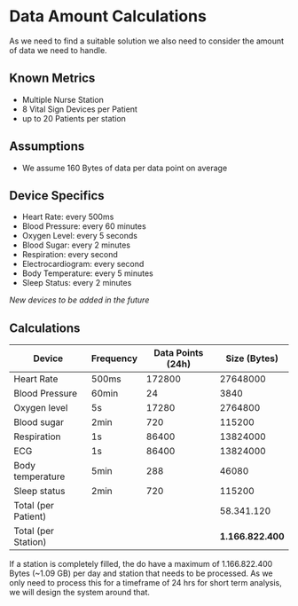 # Data Amount Calculations

As we need to find a suitable solution we also need to consider the amount of data we need to handle.  


## Known Metrics

- Multiple Nurse Station
- 8 Vital Sign Devices per Patient
- up to 20 Patients per station

## Assumptions

- We assume 160 Bytes of data per data point on average

## Device Specifics

- Heart Rate: every 500ms
- Blood Pressure: every 60 minutes
- Oxygen Level: every 5 seconds
- Blood Sugar: every 2 minutes
- Respiration: every second
- Electrocardiogram: every second
- Body Temperature: every 5 minutes
- Sleep Status: every 2 minutes

*New devices to be added in the future* 


## Calculations

| Device              	    | Frequency 	| Data Points (24h) 	 | Size (Bytes)  	     |
|--------------------------|-----------	|---------------------|---------------------|
| Heart Rate          	    | 500ms     	| 172800           	  | 27648000      	     |
| Blood Pressure      	    | 60min     	| 24               	  | 3840          	     |
| Oxygen level        	    | 5s        	| 17280            	  | 2764800       	     |
| Blood sugar         	    | 2min      	| 720              	  | 115200        	     |
| Respiration         	    | 1s        	| 86400            	  | 13824000      	     |
| ECG                 	    | 1s        	| 86400            	  | 13824000      	     |
| Body temperature    	    | 5min      	| 288              	  | 46080         	     |
| Sleep status        	    | 2min      	| 720              	  | 115200        	     |
| Total (per Patient) 	    |           	| 	                   | 58.341.120    	     |
| Total (per Station) 	    |           	| 	                   | **1.166.822.400** 	 |

If a station is completely filled, the do have a maximum of 1.166.822.400 Bytes (~1.09 GB) per day and station that needs to be processed.
As we only need to process this for a timeframe of 24 hrs for short term analysis, we will design the system around that.